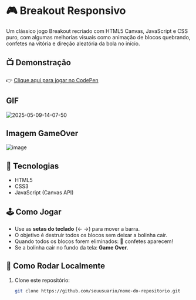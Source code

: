 # 🎮 Breakout Responsivo

Um clássico jogo Breakout recriado com HTML5 Canvas, JavaScript e CSS puro, com algumas melhorias visuais como animação de blocos quebrando, confetes na vitória e direção aleatória da bola no início.

## 📺 Demonstração

👉 [Clique aqui para jogar no CodePen](https://codepen.io/Jose-augusto-git/pen/LEEJwyr)

## GIF

![2025-05-09-14-07-50](https://github.com/user-attachments/assets/fc37e6c2-7472-4c01-a667-93b0d9d6ef1a)

## Imagem GameOver

![image](https://github.com/user-attachments/assets/b47f8cad-a9e9-4097-b523-f8e5b2ac0aed)

## 🎨 Tecnologias

- HTML5
- CSS3
- JavaScript (Canvas API)

## 🕹️ Como Jogar

- Use as **setas do teclado** (← →) para mover a barra.
- O objetivo é destruir todos os blocos sem deixar a bolinha cair.
- Quando todos os blocos forem eliminados: 🎉 confetes aparecem!
- Se a bolinha cair no fundo da tela: **Game Over**.

## 🚀 Como Rodar Localmente

1. Clone este repositório:
   ```bash
   git clone https://github.com/seuusuario/nome-do-repositorio.git
